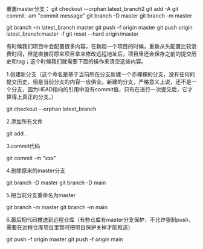 重置master分支：
git checkout --orphan latest_branch2
git add -A
git commit -am "commit message"
git branch -D master
git branch -m master


git branch -m latest_branch master
git push -f origin master 
git push origin latest_branch:master -f
git reset --hard origin/master


有时候我们项目中会配置很多内容，在新起一个项目的时候，重新从头配置比较浪费时间，但是直接将原来项目拿来修改远程地址后，项目里还会保存之前的提交历史和tag；这个时候我们就需要下面的操作来清空这些内容。

1.创建新分支（这个命名是基于当前所在分支新建一个赤裸裸的分支，没有任何的提交历史，但是当前分支的内容一应俱全。新建的分支，严格意义上说，还不是一个分支，因为HEAD指向的引用中没有commit值，只有在进行一次提交后，它才算得上真正的分支。）

  git checkout --orphan latest_branch

2.添加所有文件

  git add .

3.commit代码

  git commit -m "xxx"

4.删除原来的master分支

  git branch -D master
    git branch -D main

5.把当前分支重命名为master

  git branch -m master 
  git branch -m main 

6.最后把代码推送到远程仓库（有些仓库有master分支保护，不允许强制push，需要在远程仓库项目里暂时把项目保护关掉才能推送）

  git push -f origin master
    git push -f origin main
  
  